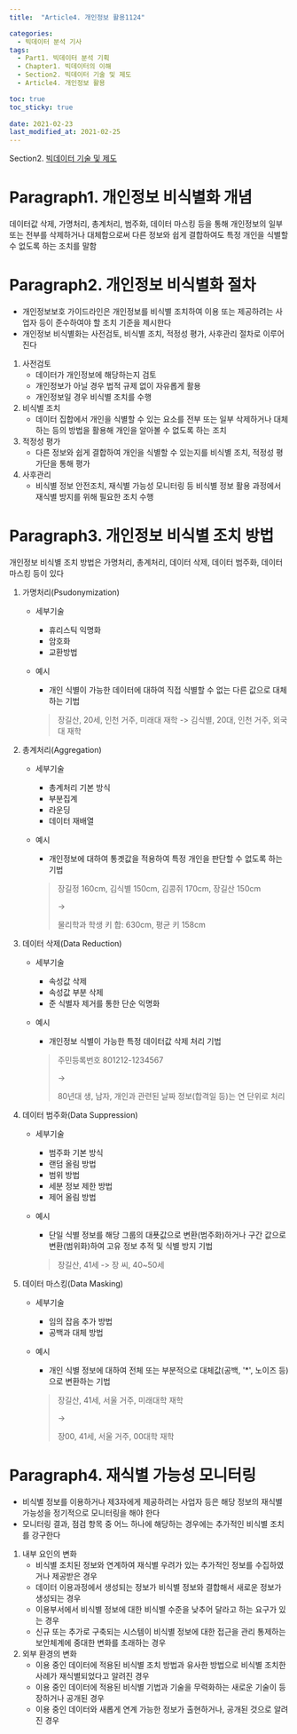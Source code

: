 ```yaml
---
title:  "Article4. 개인정보 활용1124"

categories:
  - 빅데이터 분석 기사
tags:
  - Part1. 빅데이터 분석 기획
  - Chapter1. 빅데이터의 이해
  - Section2. 빅데이터 기술 및 제도
  - Article4. 개인정보 활용

toc: true
toc_sticky: true
 
date: 2021-02-23
last_modified_at: 2021-02-25
---
```


Section2. [빅데이터 기술 및 제도]()

# Paragraph1. 개인정보 비식별화 개념

데이터값 삭제, 가명처리, 총계처리, 범주화, 데이터 마스킹 등을 통해 개인정보의 일부 또는 전부를 삭제하거나 대체함으로써 다른 정보와 쉽게 결합하여도 특정 개인을 식별할 수 없도록 하는 조치를 말함

# Paragraph2. 개인정보 비식별화 절차

- 개인정보보호 가이드라인은 개인정보를 비식별 조치하여 이용 또는 제공하려는 사업자 등이 준수하여야 할 조치 기준을 제시한다
- 개인정보 비식별화는 사전검토, 비식별 조치, 적정성 평가, 사후관리 절차로 이루어진다

1. 사전검토
   - 데이터가 개인정보에 해당하는지 검토
   - 개인정보가 아닐 경우 법적 규제 없이 자유롭게 활용
   - 개인정보일 경우 비식별 조치를 수행
2. 비식별 조치
   - 데이터 집합에서 개인을 식별할 수 있는 요소를 전부 또는 일부 삭제하거나 대체하는 등의 방법을 활용해 개인을 알아볼 수 없도록 하는 조치
3. 적정성 평가
   - 다른 정보와 쉽게 결합하여 개인을 식별할 수 있는지를 비식별 조치, 적정성 평가단을 통해 평가
4. 사후관리
   - 비식별 정보 안전조치, 재식별 가능성 모니터링 등 비식별 정보 활용 과정에서 재식별 방지를 위해 필요한 조치 수행

# Paragraph3. 개인정보 비식별 조치 방법

개인정보 비식별 조치 방법은 가명처리, 총계처리, 데이터 삭제, 데이터 범주화, 데이터 마스킹 등이 있다

1. 가명처리(Psudonymization)

   - 세부기술

     - 휴리스틱 익명화
     - 암호화
     - 교환방법

   - 예시

     - 개인 식별이 가능한 데이터에 대하여 직접 식별할 수 없는 다른 값으로 대체하는 기법

     > 장길산, 20세, 인천 거주, 미래대 재학 -> 김식별, 20대, 인천 거주, 외국대 재학

2. 총계처리(Aggregation)

   - 세부기술

     - 총계처리 기본 방식
     - 부분집계
     - 라운딩
     - 데이터 재배열

   - 예시

     - 개인정보에 대하여 통곗값을 적용하여 특정 개인을 판단할 수 없도록 하는 기법

     > 장길정 160cm, 김식별 150cm, 김콩쥐 170cm, 장길산 150cm
     >
     > ->
     >
     > 물리학과 학생 키 합: 630cm, 평균 키 158cm

3. 데이터 삭제(Data Reduction)

   - 세부기술

     - 속성값 삭제
     - 속성값 부분 삭제
     - 준 식별자 제거를 통한 단순 익명화

   - 예시

     - 개인정보 식별이 가능한 특정 데이터값 삭제 처리 기법

     > 주민등록번호 801212-1234567
     >
     > ->
     >
     > 80년대 생, 남자, 개인과 관련된 날짜 정보(합격일 등)는 연 단위로 처리

4. 데이터 범주화(Data Suppression)

   - 세부기술

     - 범주화 기본 방식
     - 랜덤 올림 방법
     - 범위 방법
     - 세분 정보 제한 방법
     - 제어 올림 방법

   - 예시

     - 단일 식별 정보를 해당 그룹의 대푯값으로 변환(범주화)하거나 구간 값으로 변환(범위화)하여 고유 정보 추적 및 식별 방지 기법

     > 장길산, 41세 -> 장 씨, 40~50세

5. 데이터 마스킹(Data Masking)

   - 세부기술

     - 임의 잡음 추가 방법
     - 공백과 대체 방법

   - 예시

     - 개인 식별 정보에 대하여 전체 또는 부분적으로 대체값(공백, '*', 노이즈 등)으로 변환하는 기법

     > 장길산, 41세, 서울 거주, 미래대학 재학
     >
     > ->
     >
     > 장00, 41세, 서울 거주, 00대학 재학

# Paragraph4. 재식별 가능성 모니터링

- 비식별 정보를 이용하거나 제3자에게 제공하려는 사업자 등은 해당 정보의 재식별 가능성을 정기적으로 모니터링을 해야 한다
- 모니터링 결과, 점검 항목 중 어느 하나에 해당하는 경우에는 추가적인 비식별 조치를 강구한다

1. 내부 요인의 변화
   - 비식별 조치된 정보와 연계하여 재식별 우려가 있는 추가적인 정보를 수집하였거나 제공받은 경우
   - 데이터 이용과정에서 생성되는 정보가 비식별 정보와 결합해서 새로운 정보가 생성되는 경우
   - 이용부서에서 비식별 정보에 대한 비식별 수준을 낮추어 달라고 하는 요구가 있는 경우
   - 신규 또는 추가로 구축되는 시스템이 비식별 정보에 대한 접근을 관리 통제하는 보안체계에 중대한 변화를 초래하는 경우
2. 외부 환경의 변화
   - 이용 중인 데이터에 적용된 비식별 조치 방법과 유사한 방법으로 비식별 조치한 사례가 재식별되었다고 알려진 경우
   - 이용 중인 데이터에 적용된 비식별 기법과 기술을 무력화하는 새로운 기술이 등장하거나 공개된 경우
   - 이용 중인 데이터와 새롭게 연계 가능한 정보가 출현하거나, 공개된 것으로 알려진 경우